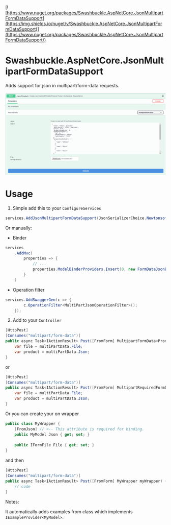 [![https://www.nuget.org/packages/Swashbuckle.AspNetCore.JsonMultipartFormDataSupport](https://img.shields.io/nuget/v/Swashbuckle.AspNetCore.JsonMultipartFormDataSupport)](https://www.nuget.org/packages/Swashbuckle.AspNetCore.JsonMultipartFormDataSupport/)

# Swashbuckle.AspNetCore.JsonMultipartFormDataSupport
Adds support for json in multipart/form-data requests.

![Exmaple](Example.png)

# Usage

1. Simple add this to your `ConfigureServices`

```csharp
services.AddJsonMultipartFormDataSupport(JsonSerializerChoice.Newtonsoft);
```

Or manually:

* Binder

```csharp
services
    .AddMvc(
        properties => {
            // ...
            properties.ModelBinderProviders.Insert(0, new FormDataJsonBinderProvider()); // Here
        }
    )
```

* Operation filter

```csharp
services.AddSwaggerGen(c => {
        c.OperationFilter<MultiPartJsonOperationFilter>();
    });
```

2. Add to your `Controller` 

```csharp
[HttpPost]
[Consumes("multipart/form-data")] 
public async Task<IActionResult> Post([FromForm] MultipartFormData<Product> multiPartData) {
    var file = multiPartData.File;
    var product = multiPartData.Json;
}
```
or

```csharp
[HttpPost]
[Consumes("multipart/form-data")] 
public async Task<IActionResult> Post([FromForm] MultipartRequiredFormData<Product> multiPartData) {
    var file = multiPartData.File;
    var product = multiPartData.Json;
}
```

Or you can create your on wrapper

```csharp
public class MyWrapper {
    [FromJson] // <-- This attribute is required for binding.
    public MyModel Json { get; set; }

    public IFormFile File { get; set; }
}
```

and then
```csharp
[HttpPost]
[Consumes("multipart/form-data")] 
public async Task<IActionResult> Post([FromForm] MyWrapper myWrapper) {
    // code
}
```

Notes:

It automatically adds examples from class which implements `IExampleProvider<MyModel>`.

